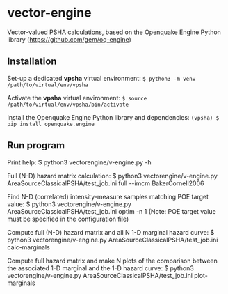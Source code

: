 # vector-engine #
Vector-valued PSHA calculations, based on the Openquake Engine Python library (https://github.com/gem/oq-engine)

## Installation ##
Set-up a dedicated __vpsha__ virtual environment:
`$ python3 -m venv /path/to/virtual/env/vpsha`

Activate the __vpsha__ virtual environment:
`$ source /path/to/virtual/env/vpsha/bin/activate`

Install the Openquake Engine Python library and dependencies:
`(vpsha) $ pip install openquake.engine`


## Run program ##
Print help:
 $ python3 vectorengine/v-engine.py -h

Full (N-D) hazard matrix calculation:
 $ python3 vectorengine/v-engine.py AreaSourceClassicalPSHA/test_job.ini full --imcm BakerCornell2006

Find N-D (correlated) intensity-measure samples matching POE target value:
 $ python3 vectorengine/v-engine.py AreaSourceClassicalPSHA/test_job.ini optim -n 1 
(Note: POE target value must be specified in the configuration file)

Compute full (N-D) hazard matrix and all N 1-D marginal hazard curve:
 $ python3 vectorengine/v-engine.py AreaSourceClassicalPSHA/test_job.ini calc-marginals

Compute full hazard matrix and make N plots of the comparison between the associated 1-D marginal and the 1-D hazard curve:
 $ python3 vectorengine/v-engine.py AreaSourceClassicalPSHA/test_job.ini plot-marginals
  
